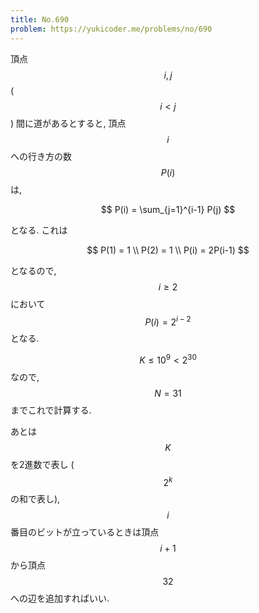 ```yaml
---
title: No.690
problem: https://yukicoder.me/problems/no/690
---
```

頂点 $$ i, j $$ ($$ i \lt j $$) 間に道があるとすると, 頂点 $$ i $$ への行き方の数 $$ P(i) $$ は,

$$
P(i) = \sum_{j=1}^{i-1} P(j)
$$

となる. これは

$$
P(1) = 1 \\
P(2) = 1 \\
P(i) = 2P(i-1)
$$

となるので, $$ i \geq 2 $$ において $$ P(i) = 2^{i-2} $$ となる.

$$ K \leq 10^9 \lt 2^{30} $$ なので, $$ N=31 $$ までこれで計算する.

あとは $$ K $$ を2進数で表し ($$ 2^k $$ の和で表し), $$ i $$ 番目のビットが立っているときは頂点 $$ i+1 $$ から頂点 $$ 32 $$ への辺を追加すればいい.
